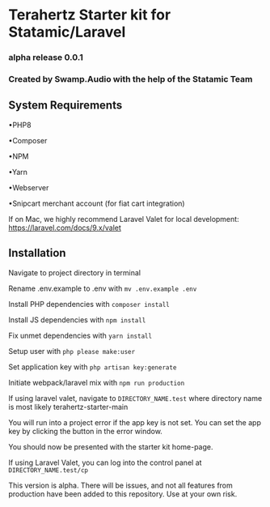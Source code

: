 # Terahertz Starter kit for Statamic/Laravel
### alpha release 0.0.1
### Created by Swamp.Audio with the help of the Statamic Team

## System Requirements
•PHP8

•Composer

•NPM

•Yarn

•Webserver

•Snipcart merchant account (for fiat cart integration)

If on Mac, we highly recommend Laravel Valet for local development: https://laravel.com/docs/9.x/valet

## Installation

Navigate to project directory in terminal

Rename .env.example to .env with ```mv .env.example .env```

Install PHP dependencies with ```composer install```

Install JS dependencies with ```npm install```

Fix unmet dependencies with ```yarn install```

Setup user with ```php please make:user```

Set application key with ```php artisan key:generate```

Initiate webpack/laravel mix with ```npm run production```

If using laravel valet, navigate to ```DIRECTORY_NAME.test``` where directory name is most likely terahertz-starter-main

You will run into a project error if the app key is not set. You can set the app key by clicking the button in the error window.

You should now be presented with the starter kit home-page.

If using Laravel Valet, you can log into the control panel at ```DIRECTORY_NAME.test/cp```

This version is alpha. There will be issues, and not all features from production have been added to this repository. Use at your own risk.
